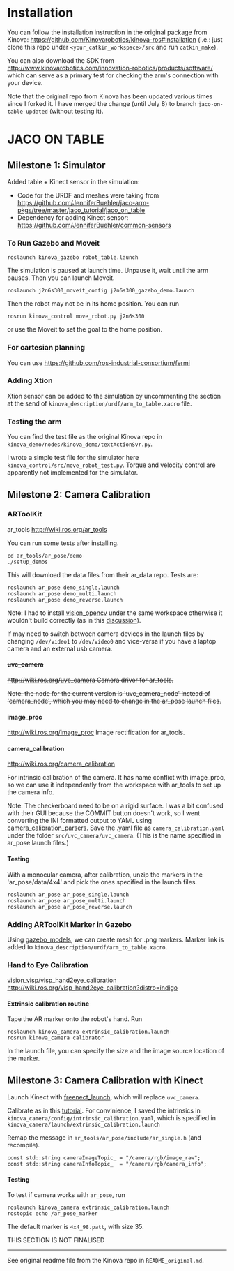 # Installation

You can follow the installation instruction in the original package from Kinova: https://github.com/Kinovarobotics/kinova-ros#installation (i.e.: just clone this repo under `<your_catkin_workspace>/src` and run `catkin_make`).

You can also download the SDK from http://www.kinovarobotics.com/innovation-robotics/products/software/ which can serve as a primary test for checking the arm's connection with your device. 

Note that the original repo from Kinova has been updated various times since I forked it. I have merged the change (until July 8) to branch `jaco-on-table-updated` (without testing it).

# JACO ON TABLE

## Milestone 1: Simulator

Added table + Kinect sensor in the simulation:

- Code for the URDF and meshes were taking from https://github.com/JenniferBuehler/jaco-arm-pkgs/tree/master/jaco_tutorial/jaco_on_table
- Dependency for adding Kinect sensor: https://github.com/JenniferBuehler/common-sensors

### To Run Gazebo and Moveit

```
roslaunch kinova_gazebo robot_table.launch
```

The simulation is paused at launch time. Unpause it, wait until the arm pauses. Then you can launch Moveit.

```
roslaunch j2n6s300_moveit_config j2n6s300_gazebo_demo.launch
```

Then the robot may not be in its home position. You can run

```
rosrun kinova_control move_robot.py j2n6s300
```
or use the Moveit to set the goal to the home position.

### For cartesian planning

You can use https://github.com/ros-industrial-consortium/fermi


### Adding Xtion

Xtion sensor can be added to the simulation by uncommenting the section at the send of `kinova_description/urdf/arm_to_table.xacro` file.

### Testing the arm

You can find the test file as the original Kinova repo in `kinova_demo/nodes/kinova_demo/textActionSvr.py`.

I wrote a simple test file for the simulator here `kinova_control/src/move_robot_test.py`. Torque and velocity control are apparently not implemented for the simulator.


## Milestone 2: Camera Calibration

### ARToolKit

ar_tools http://wiki.ros.org/ar_tools

You can run some tests after installing.

```
cd ar_tools/ar_pose/demo
./setup_demos
```

This will download the data files from their ar_data repo. Tests are:

```
roslaunch ar_pose demo_single.launch
roslaunch ar_pose demo_multi.launch
roslaunch ar_pose demo_reverse.launch

```

Note: I had to install [vision_opencv](http://wiki.ros.org/vision_opencv) under the same workspace otherwise it wouldn't build correctly (as in this [discussion](http://answers.ros.org/question/209293/error-trying-to-catkin_make-ar_pose-package/)).

If may need to switch between camera devices in the launch files by changing `/dev/video1` to `/dev/video0` and vice-versa if you have a laptop camera and an external usb camera.

#### ~~uvc_camera~~
~~http://wiki.ros.org/uvc_camera Camera driver for ar_tools.~~

~~Note: the node for the current version is 'uvc_camera_node' instead of 'camera_node', which you may need to change in the ar_pose launch files.~~

#### image_proc
http://wiki.ros.org/image_proc Image rectification for ar_tools.

#### camera_calibration
http://wiki.ros.org/camera_calibration

For intrinsic calibration of the camera. It has name conflict with image_proc, so we can use it independently from the workspace with ar_tools to set up the camera info.

Note: The checkerboard need to be on a rigid surface. I was a bit confused with their GUI because the COMMIT button doesn't work, so I went converting the INI formatted output to YAML using [camera_calibration_parsers](http://wiki.ros.org/camera_calibration_parsers). Save the .yaml file as `camera_calibration.yaml` under the folder `src/uvc_camera/uvc_camera`. (This is the name specified in ar_pose launch files.)

#### Testing

With a monocular camera, after calibration, unzip the markers in the 'ar_pose/data/4x4' and pick the ones specified in the launch files.

```
roslaunch ar_pose ar_pose_single.launch
roslaunch ar_pose ar_pose_multi.launch
roslaunch ar_pose ar_pose_reverse.launch

```

### Adding ARToolKit Marker in Gazebo

Using [gazebo_models](https://github.com/mikaelarguedas/gazebo_models), we can create mesh for .png markers. Marker link is added to `kinova_description/urdf/arm_to_table.xacro`.

### Hand to Eye Calibration

vision_visp/visp_hand2eye_calibration http://wiki.ros.org/visp_hand2eye_calibration?distro=indigo

#### Extrinsic calibration routine

Tape the AR marker onto the robot's hand. Run

```
roslaunch kinova_camera extrinsic_calibration.launch
rosrun kinova_camera calibrator
```

In the launch file, you can specify the size and the image source location of the marker.


## Milestone 3: Camera Calibration with Kinect

Launch Kinect with [freenect_launch](http://wiki.ros.org/freenect_launch), which will replace `uvc_camera`.

Calibrate as in this [tutorial](http://wiki.ros.org/openni_launch/Tutorials/IntrinsicCalibration). For convinience, I saved the intrinsics in `kinova_camera/config/intrinsic_calibration.yaml`, which is specified in `kinova_camera/launch/extrinsic_calibration.launch`

Remap the message in `ar_tools/ar_pose/include/ar_single.h` (and recompile).
```
const std::string cameraImageTopic_ = "/camera/rgb/image_raw";
const std::string cameraInfoTopic_  = "/camera/rgb/camera_info";
```

#### Testing

To test if camera works with `ar_pose`, run

```
roslaunch kinova_camera extrinsic_calibration.launch
rostopic echo /ar_pose_marker
```

The default marker is `4x4_98.patt`, with size 35.

THIS SECTION IS NOT FINALISED 

---

See original readme file from the Kinova repo in `README_original.md`.
